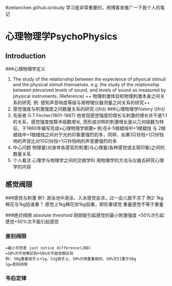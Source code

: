 #zetianchen.github.io/study
学习是非常重要的，用博客来推广一下我个人的笔记

# 心理物理学PsychoPhysics
## Introduction
###心理物理学定义
1. The study of the relationship between the experience of physical stimuli and the physical stimuli themselves. e.g. the study of the relationship between perceived levels of sound, and levels of sound as measured by physical instruments. (Reference)
	++ 物理刺激体验和物理刺激本身之间关系的研究. 例: 感知声音响度等级与用物理仪器测量之间关系的研究++
2. 感觉强度与刺激强度之间数量关系的研究.((fn))
###心理物理学history ((fn))
1. 先驱者 G.T.Fecher(1801-1887)
	他发现感觉强度的增长与刺激的增长并不是1:1的关系，感觉强度按算术级数增长, 而形成对照的刺激增长是以几何级数为特征，于1860年编写完成«心理物理学纲要»
	例:在4-5根蜡烛中+1根蜡烛 与 2根蜡烛中+1根蜡烛之间对于光的印象要强烈的多，同样，如果1只铃铛+1只铃铛响的声音比对10只铃铛+1只铃铛响的声音要强烈的多.
2. 中心问题
	物理量(对身体各感官的刺激)与心理量(各种感觉或主观印象)之间的数量关系
3. 个人看法
	心理学与物理学之间的交接学科
	用物理学的方法与仪器去研究心理学的内容

## 感觉阀限
###感觉与刺激
	例1: 游泳池中游泳，入水感觉会凉，过一会儿就不凉了
	例2: 1kg棉花与1kg铅谁重？
	感觉上1kg棉花你1kg铅重，即形重错觉
	重量感觉不等于重量
	
###绝对阀限 absolute threshold
	刚刚能引起感觉的最小刺激强度
	=50%次引起感觉+50%次不能引起感觉
	
### 差别阀限
	=最小可觉差 just notice difference(JND)
	=50%次可觉察区别+50%次不能觉察区别
	例: 50g重量放手上+1g，51g放手上，50%次两重量相同，50%次51重于50g 
	1g=差别阀限
	
### 韦伯定律
